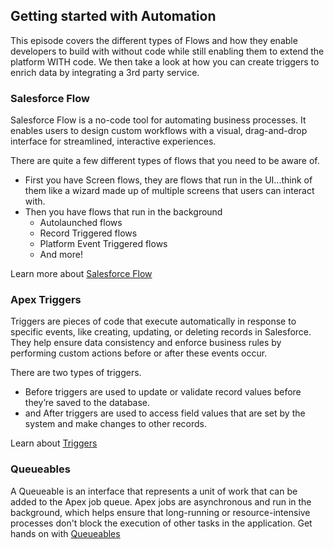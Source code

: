 
## Getting started with Automation

This episode covers the different types of Flows and how they enable developers to build with without code while still enabling them to extend the platform WITH code. We then take a look at how you can create triggers to enrich data by integrating a 3rd party service. 

### Salesforce Flow
Salesforce Flow is a no-code tool for automating business processes. It enables users to design custom workflows with a visual, drag-and-drop interface for streamlined, interactive experiences. 

There are quite a few different types of flows that you need to be aware of. 

* First you have Screen flows,  they are flows that run in the UI...think of them like a wizard made up of multiple screens that users can interact with. 
* Then you have flows that run in the background
    * Autolaunched flows
    * Record Triggered flows
    * Platform Event Triggered flows
    * And more!

Learn more about [Salesforce Flow](https://trailhead.salesforce.com/content/learn/modules/flow-basics/go-with-the-flow-th)

### Apex Triggers
Triggers are pieces of code that execute automatically in response to specific events, like creating, updating, or deleting records in Salesforce. They help ensure data consistency and enforce business rules by performing custom actions before or after these events occur.

There are two types of triggers. 
* Before triggers are used to update or validate record values before they’re saved to the database.
* and After triggers are used to access field values that are set by the system and make changes to other records. 

Learn about [Triggers](https://developer.salesforce.com/docs/atlas.en-us.apexcode.meta/apexcode/apex_triggers.htm)

### Queueables
A Queueable is an interface that represents a unit of work that can be added to the Apex job queue. Apex jobs are asynchronous and run in the background, which helps ensure that long-running or resource-intensive processes don't block the execution of other tasks in the application.
Get hands on with [Queueables](https://trailhead.salesforce.com/content/learn/modules/asynchronous_apex/async_apex_queueable)

